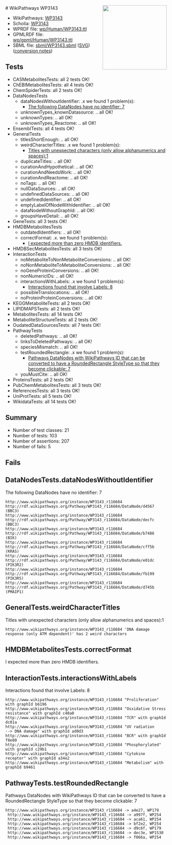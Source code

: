 <img style="float: right; width: 200px" src="../logo.png" />
# WikiPathways WP3143

* WikiPathways: [WP3143](https://identifiers.org/wikipathways:WP3143)
* Scholia: [WP3143](https://scholia.toolforge.org/wikipathways/WP3143)
* WPRDF file: [wp/Human/WP3143.ttl](../wp/Human/WP3143.ttl)
* GPMLRDF file: [wp/gpml/Human/WP3143.ttl](../wp/gpml/Human/WP3143.ttl)
* SBML file: [sbml/WP3143.sbml](../sbml/WP3143.sbml) ([SVG](../sbml/WP3143.svg)) ([conversion notes](../sbml/WP3143.txt))

## Tests
* CASMetabolitesTests: all 2 tests OK!
* ChEBIMetabolitesTests: all 4 tests OK!
* ChemSpiderTests: all 2 tests OK!
* DataNodesTests
    * dataNodesWithoutIdentifier: .x we found 1 problem(s):
        * [The following DataNodes have no identifier: 7](#d2d32fa6)
    * unknownTypes_knownDatasource: .. all OK!
    * unknownTypes: .. all OK!
    * unknownTypes_Reactome: .. all OK!
* EnsemblTests: all 4 tests OK!
* GeneralTests
    * titlesShortEnough: .. all OK!
    * weirdCharacterTitles: .x we found 1 problem(s):
        * [Titles with unexpected characters (only allow alphanumerics and spaces):1](#fda87b3f)
    * duplicateTitles: .. all OK!
    * curationAndHypothetical: .. all OK!
    * curationAndNeedsWork: .. all OK!
    * curationAndReactome: .. all OK!
    * noTags: .. all OK!
    * nullDataSources: .. all OK!
    * undefinedDataSources: .. all OK!
    * undefinedIdentifier: .. all OK!
    * emptyLabelOfNodeWithIdentifier: .. all OK!
    * dataNodeWithoutGraphId: .. all OK!
    * groupsHaveDetail: .. all OK!
* GeneTests: all 3 tests OK!
* HMDBMetabolitesTests
    * outdatedIdentifiers: .. all OK!
    * correctFormat: .x. we found 1 problem(s):
        * [I expected more than zero HMDB identifiers.](#ad154c1e)
* HMDBSecMetabolitesTests: all 3 tests OK!
* InteractionTests
    * noMetaboliteToNonMetaboliteConversions: .. all OK!
    * noNonMetaboliteToMetaboliteConversions: .. all OK!
    * noGeneProteinConversions: .. all OK!
    * nonNumericIDs: .. all OK!
    * interactionsWithLabels: .x we found 1 problem(s):
        * [Interactions found that involve Labels: 8](#630d267f)
    * possibleTranslocations: .. all OK!
    * noProteinProteinConversions: .. all OK!
* KEGGMetaboliteTests: all 2 tests OK!
* LIPIDMAPSTests: all 2 tests OK!
* MetabolitesTests: all 14 tests OK!
* MetaboliteStructureTests: all 2 tests OK!
* OudatedDataSourcesTests: all 7 tests OK!
* PathwayTests
    * deletedPathways: .. all OK!
    * linksToDeletedPathways: .. all OK!
    * speciesMismatch: .. all OK!
    * testRoundedRectangle: .x we found 1 problem(s):
        * [Pathways DataNodes with WikiPathways ID that can be converted to have a RoundedRectangle StyleType so that they become clickable: 7](#9fbad3d1)
    * youMustCite: .. all OK!
* ProteinsTests: all 2 tests OK!
* PubChemMetabolitesTests: all 3 tests OK!
* ReferencesTests: all 3 tests OK!
* UniProtTests: all 5 tests OK!
* WikidataTests: all 14 tests OK!


## Summary

* Number of test classes: 21
* Number of tests: 103
* Number of assertions: 207
* Number of fails: 5

## Fails

<a name="d2d32fa6" />

## DataNodesTests.dataNodesWithoutIdentifier

The following DataNodes have no identifier: 7
```
http://www.wikipathways.org/instance/WP3143_r116684 http://rdf.wikipathways.org/Pathway/WP3143_r116684/DataNode/d4567 (BBC3)
http://www.wikipathways.org/instance/WP3143_r116684 http://rdf.wikipathways.org/Pathway/WP3143_r116684/DataNode/decfc (BBC3)
http://www.wikipathways.org/instance/WP3143_r116684 http://rdf.wikipathways.org/Pathway/WP3143_r116684/DataNode/b7486 (BIK)
http://www.wikipathways.org/instance/WP3143_r116684 http://rdf.wikipathways.org/Pathway/WP3143_r116684/DataNode/cff5b (KRAS)
http://www.wikipathways.org/instance/WP3143_r116684 http://rdf.wikipathways.org/Pathway/WP3143_r116684/DataNode/e01dc (PIK3R2)
http://www.wikipathways.org/instance/WP3143_r116684 http://rdf.wikipathways.org/Pathway/WP3143_r116684/DataNode/fb199 (PIK3R5)
http://www.wikipathways.org/instance/WP3143_r116684 http://rdf.wikipathways.org/Pathway/WP3143_r116684/DataNode/d745b (PMAIP1)
```

<a name="fda87b3f" />

## GeneralTests.weirdCharacterTitles

Titles with unexpected characters (only allow alphanumerics and spaces):1
```
http://www.wikipathways.org/instance/WP3143_r116684 'DNA damage response (only ATM dependent)' has 2 weird characters
```

<a name="ad154c1e" />

## HMDBMetabolitesTests.correctFormat

I expected more than zero HMDB identifiers.
<a name="630d267f" />

## InteractionTests.interactionsWithLabels

Interactions found that involve Labels: 8
```
http://www.wikipathways.org/instance/WP3143_r116684 "Proliferation" with graphId b6196
http://www.wikipathways.org/instance/WP3143_r116684 "Osxidative Stress
resistance" with graphId c40a0
http://www.wikipathways.org/instance/WP3143_r116684 "TCR" with graphId dc01a
http://www.wikipathways.org/instance/WP3143_r116684 "UV radiation 
--> DNA damage" with graphId ad0d3
http://www.wikipathways.org/instance/WP3143_r116684 "BCR" with graphId f8e80
http://www.wikipathways.org/instance/WP3143_r116684 "Phosphorylated" with graphId c29b1
http://www.wikipathways.org/instance/WP3143_r116684 "Cytokine receptor" with graphId a34e2
http://www.wikipathways.org/instance/WP3143_r116684 "Metabolism" with graphId b9461
```

<a name="9fbad3d1" />

## PathwayTests.testRoundedRectangle

Pathways DataNodes with WikiPathways ID that can be converted to have a RoundedRectangle StyleType so that they become clickable: 7
```
http://www.wikipathways.org/instance/WP3143_r116684 -> a4e27, WP179
 http://www.wikipathways.org/instance/WP3143_r116684 -> a997f, WP254
 http://www.wikipathways.org/instance/WP3143_r116684 -> aca61, WP254
 http://www.wikipathways.org/instance/WP3143_r116684 -> bf2e2, WP254
 http://www.wikipathways.org/instance/WP3143_r116684 -> d9c6f, WP179
 http://www.wikipathways.org/instance/WP3143_r116684 -> dec3e, WP1530
 http://www.wikipathways.org/instance/WP3143_r116684 -> f066a, WP254
 ```

